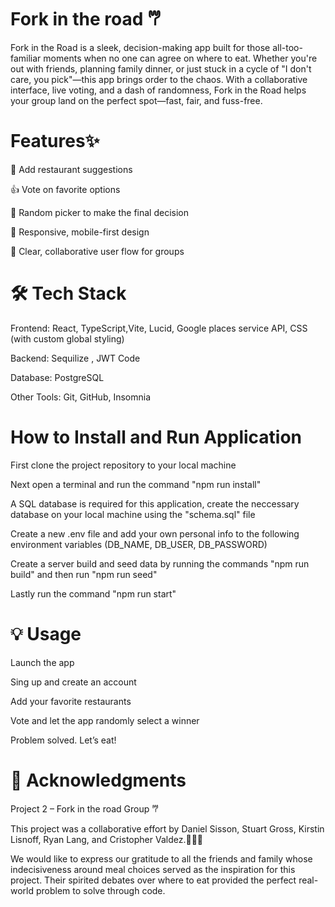 
# Fork in the road ‎𐂐

Fork in the Road is a sleek, decision-making app built for those all-too-familiar moments when no one can agree on where to eat. Whether you're out with friends, planning family dinner, or just stuck in a cycle of "I don't care, you pick"—this app brings order to the chaos. With a collaborative interface, live voting, and a dash of randomness, Fork in the Road helps your group land on the perfect spot—fast, fair, and fuss-free.

# Features✨ 

📝 Add restaurant suggestions

👍 Vote on favorite options

🎲 Random picker to make the final decision

📱 Responsive, mobile-first design

💬 Clear, collaborative user flow for groups

# 🛠 Tech Stack
Frontend: React, TypeScript,Vite, Lucid, Google places service API, CSS (with custom global styling) 

Backend: Sequilize , JWT Code

Database: PostgreSQL

Other Tools: Git, GitHub, Insomnia

# How to Install and Run Application
First clone the project repository to your local machine

Next open a terminal and run the command "npm run install"

A SQL database is required for this application, create the neccessary database on your local machine using the "schema.sql" file 

Create a new .env file and add your own personal info to the following environment variables (DB_NAME, DB_USER, DB_PASSWORD)

Create a server build and seed data by running the commands "npm run build" and then run "npm run seed"

Lastly run the command "npm run start"


# 💡 Usage
Launch the app

Sing up and create an account

Add your favorite restaurants


Vote and let the app randomly select a winner

Problem solved. Let’s eat!

# 🧠 Acknowledgments

Project 2 – Fork in the road Group 𐂐

This project was a collaborative effort by Daniel Sisson, Stuart Gross, Kirstin Lisnoff, Ryan Lang, and Cristopher Valdez.👨🏻‍💻

We would like to express our gratitude to all the friends and family whose indecisiveness around meal choices served as the inspiration for this project. Their spirited debates over where to eat provided the perfect real-world problem to solve through code.

